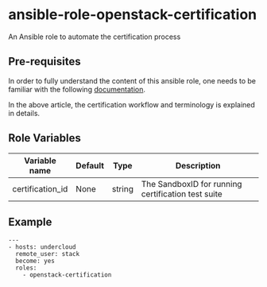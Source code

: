 # ansible-role-openstack-certification

An Ansible role to automate the certification process

## Pre-requisites

In order to fully understand the content of this ansible role, one needs to be
familiar with the following [documentation](https://access.redhat.com/articles/2126521#Installthesoftwarepackages).

In the above article, the certification workflow and terminology is explained
in details.

## Role Variables

| Variable name    | Default  | Type    | Description                                        |
|------------------|----------|---------|----------------------------------------------------|
| certification_id | None     | string  | The SandboxID for running certification test suite |


## Example

```
---
- hosts: undercloud
  remote_user: stack
  become: yes
  roles:
    - openstack-certification
```
